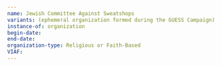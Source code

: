 ```yaml
---
name: Jewish Committee Against Sweatshops
variants: (ephemeral organization formed during the GUESS Campaign)
instance-of: organization
begin-date: 
end-date: 
organization-type: Religious or Faith-Based 
VIAF: 
---
```

